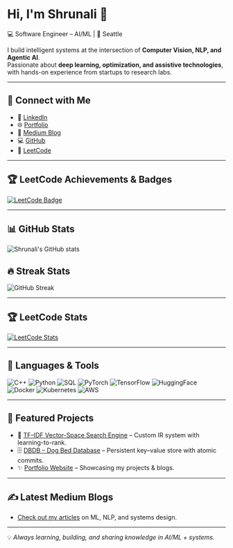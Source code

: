 # Hi, I'm Shrunali 👋

💻 Software Engineer – AI/ML | 📍 Seattle  

I build intelligent systems at the intersection of **Computer Vision, NLP, and Agentic AI**.  
Passionate about **deep learning, optimization, and assistive technologies**, with hands-on experience from startups to research labs.

---

## 🔗 Connect with Me
- 💼 [LinkedIn](https://www.linkedin.com/in/shrunali-salian/)  
- 🌐 [Portfolio](https://portfolio-shrunali-suresh-salians-projects.vercel.app)  
- 📖 [Medium Blog](https://medium.com/@shrunalisalian97)  
- 💻 [GitHub](https://github.com/shrunalisalian)  
- 🧩 [LeetCode](https://leetcode.com/u/shrunali18/)  

---
## 🏆 LeetCode Achievements & Badges

[![LeetCode Badge](https://leetcard.jacoblin.cool/shrunali18?theme=dark&font=Karma&ext=activity,badges,heatmap)](https://leetcode.com/u/shrunali18/)

---

## 📊 GitHub Stats
![Shrunali's GitHub stats](https://github-readme-stats.vercel.app/api?username=shrunalisalian&show_icons=true&theme=radical)

## 🔥 Streak Stats
![GitHub Streak](https://github-readme-streak-stats.herokuapp.com?user=shrunalisalian&theme=radical)

---

## 🏆 LeetCode Stats
[![LeetCode Stats](https://leetcard.jacoblin.cool/shrunali18?theme=dark&font=Karma&ext=contest)](https://leetcode.com/u/shrunali18/)

---

## 🚀 Languages & Tools
![C++](https://img.shields.io/badge/-C++-00599C?style=flat&logo=c%2B%2B&logoColor=white)
![Python](https://img.shields.io/badge/-Python-3776AB?style=flat&logo=python&logoColor=white)
![SQL](https://img.shields.io/badge/-SQL-336791?style=flat&logo=postgresql&logoColor=white)
![PyTorch](https://img.shields.io/badge/-PyTorch-EE4C2C?style=flat&logo=pytorch&logoColor=white)
![TensorFlow](https://img.shields.io/badge/-TensorFlow-FF6F00?style=flat&logo=tensorflow&logoColor=white)
![HuggingFace](https://img.shields.io/badge/-Transformers-ffcc00?style=flat&logo=huggingface&logoColor=black)
![Docker](https://img.shields.io/badge/-Docker-2496ED?style=flat&logo=docker&logoColor=white)
![Kubernetes](https://img.shields.io/badge/-Kubernetes-326CE5?style=flat&logo=kubernetes&logoColor=white)
![AWS](https://img.shields.io/badge/-AWS-232F3E?style=flat&logo=amazonaws&logoColor=white)

---

## 📂 Featured Projects
- 🔎 [TF–IDF Vector-Space Search Engine](https://github.com/shrunalisalian/TF--IDF-vector-space-search-engine) – Custom IR system with learning-to-rank.  
- 🗄️ [DBDB – Dog Bed Database](https://github.com/shrunalisalian/DBDB-Dog-Bed-Database-) – Persistent key–value store with atomic commits.  
- ✨ [Portfolio Website](https://portfolio-shrunali-suresh-salians-projects.vercel.app) – Showcasing my projects & blogs.  

---

## ✍️ Latest Medium Blogs
- [Check out my articles](https://medium.com/@shrunalisalian97) on ML, NLP, and systems design.  

---

💡 *Always learning, building, and sharing knowledge in AI/ML + systems.*
